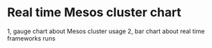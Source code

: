 # Real time Mesos cluster chart

1, gauge chart about Mesos cluster usage
2, bar chart about real time frameworks runs

